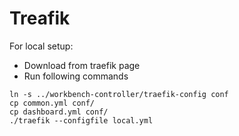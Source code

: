 # Treafik

For local setup:

  * Download from traefik page
  * Run following commands

```
ln -s ../workbench-controller/traefik-config conf
cp common.yml conf/
cp dashboard.yml conf/
./traefik --configfile local.yml
```
